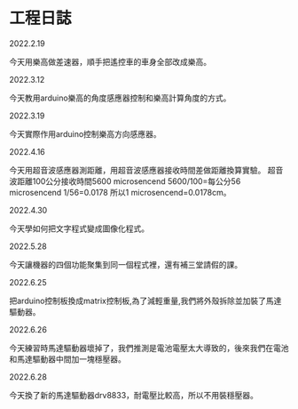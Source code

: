 # 工程日誌

2022.2.19

今天用樂高做差速器，順手把遙控車的車身全部改成樂高。

2022.3.12

今天教用arduino樂高的角度感應器控制和樂高計算角度的方式。

2022.3.19

今天實際作用arduino控制樂高方向感應器。

2022.4.16

今天用超音波感應器測距離，用超音波感應器接收時間差做距離換算實驗。
超音波距離100公分接收時間5600 microsencend
5600/100=每公分56 microsencend
1/56=0.0178 
所以1 microsencend=0.0178cm。

2022.4.30

今天學如何把文字程式變成圖像化程式。

2022.5.28

今天讓機器的四個功能聚集到同一個程式裡，還有補三堂請假的課。

2022.6.25

把arduino控制板換成matrix控制板,為了減輕重量,我們將外殼拆除並加裝了馬達驅動器。

2022.6.26

今天練習時馬達驅動器壞掉了，我們推測是電池電壓太大導致的，後來我們在電池和馬達驅動器中間加一塊穩壓器。

2022.6.28

今天換了新的馬達驅動器drv8833，耐電壓比較高，所以不用裝穩壓器。
